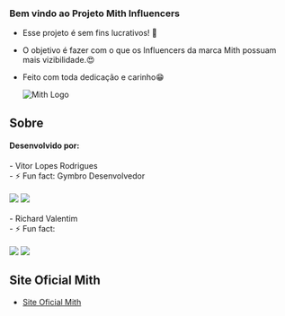 ### Bem vindo ao Projeto Mith Influencers 
- Esse projeto é sem fins lucrativos! 💸
- O objetivo é fazer com o que os Influencers da marca Mith possuam mais vizibilidade.😍
- Feito com toda dedicação e carinho😁

  <div syle="align-items: center">
    <img src="https://mithoficial.vtexassets.com/assets/vtex/assets-builder/mithoficial.mithoficial/2.0.47/logo___5e98f3fc97e4396cac3f7789c4b41ad0.png" alt="Mith Logo"/> 
  </div>

## Sobre
#### Desenvolvido por:
<div>
- Vitor Lopes Rodrigues
  <br/>
   - ⚡ Fun fact: Gymbro Desenvolvedor 
  <br/>
  <br/>
   <a href="https://www.instagram.com/vitor_lopes_rodrigues/" target="_blank"><img src="https://img.shields.io/badge/-Instagram-%23E4405F?style=for-the-badge&logo=instagram&logoColor=white" target="_blank"></a> 
   <a href="https://www.linkedin.com/in/vitor-lopes-a183a71b7/" target="_blank"><img src="https://img.shields.io/badge/-LinkedIn-%230077B5?style=for-the-badge&logo=linkedin&logoColor=white" target="_blank"></a>
</div>
<br/>
<div>
  - Richard Valentim
  <br/>
   - ⚡ Fun fact:
  <br/>
  <br/>
  <a href="https://www.instagram.com/" target="_blank"><img src="https://img.shields.io/badge/-Instagram-%23E4405F?style=for-the-badge&logo=instagram&logoColor=white" target="_blank"></a> 
   <a href="https://www.linkedin.com/ target="_blank"><img src="https://img.shields.io/badge/-LinkedIn-%230077B5?style=for-the-badge&logo=linkedin&logoColor=white" target="_blank"></a>
</div>

## Site Oficial Mith
<div>
  <ul class="nav-links-desktop">
            <li><a href="https://www.mithoficial.com.br/" target="_blank" rel="noopener noreferrer">Site Oficial Mith</a></li>
        </ul>
</div>
  

